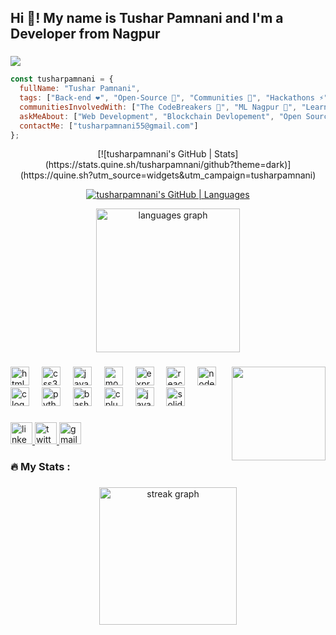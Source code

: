 <h2 align="left">Hi 👋! My name is Tushar Pamnani and I'm a Developer from Nagpur</h2>

###
<p align="left"> 
  <img src="https://profile-counter.glitch.me/tusharpamnani/count.svg" />
</p>

```JavaScript
const tusharpamnani = {
  fullName: "Tushar Pamnani",
  tags: ["Back-end ❤️", "Open-Source 🚀", "Communities 🙌", "Hackathons ⚡", "Competitive Programming 💡",  "Blockchain 🎯"],
  communitiesInvolvedWith: ["The CodeBreakers 💙", "ML Nagpur 💜", "Learner's Den 🧡", "Central DAO 💛"],
  askMeAbout: ["Web Development", "Blockchain Devlopement", "Open Source","Community Building"],
  contactMe: ["tusharpamnani55@gmail.com"]
};
```

<div align="center">  
  [![tusharpamnani's GitHub | Stats](https://stats.quine.sh/tusharpamnani/github?theme=dark)](https://quine.sh?utm_source=widgets&utm_campaign=tusharpamnani)
  
  [![tusharpamnani's GitHub | Languages](https://stats.quine.sh/tusharpamnani/languages-over-time?theme=dark)](https://quine.sh?utm_source=widgets&utm_campaign=tusharpamnani)

  <img src="https://github-readme-stats.vercel.app/api/top-langs?username=tusharpamnani&locale=en&hide_title=false&layout=compact&card_width=450&langs_count=5&theme=holi&hide_border=false" height="230" alt="languages graph" />
</div>

###

<img align="right" height="150" src="https://camo.githubusercontent.com/8bf6f6d78abc81fcf9c49f10649423e73ea44bc248e83aaae8759d401c829a84/68747470733a2f2f70687973696373677572756b756c2e66696c65732e776f726470726573732e636f6d2f323031392f30322f6368617261637465722d312e676966"  />

###

<div align="left">
  <img src="https://cdn.jsdelivr.net/gh/devicons/devicon/icons/html5/html5-original.svg" height="30" alt="html5 logo"  />
  <img width="12" />
  <img src="https://cdn.jsdelivr.net/gh/devicons/devicon/icons/css3/css3-original.svg" height="30" alt="css3 logo"  />
  <img width="12" />
  <img src="https://cdn.jsdelivr.net/gh/devicons/devicon/icons/javascript/javascript-original.svg" height="30" alt="javascript logo"  />
  <img width="12" />
  <img src="https://cdn.jsdelivr.net/gh/devicons/devicon/icons/mongodb/mongodb-original.svg" height="30" alt="mongodb logo"  />
  <img width="12" />
  <img src="https://skillicons.dev/icons?i=express" height="30" alt="express logo"  />
  <img width="12" />
  <img src="https://cdn.jsdelivr.net/gh/devicons/devicon/icons/react/react-original.svg" height="30" alt="react logo"  />
  <img width="12" />
  <img src="https://cdn.jsdelivr.net/gh/devicons/devicon/icons/nodejs/nodejs-original.svg" height="30" alt="nodejs logo"  />
  <img width="12" />
  <img src="https://cdn.jsdelivr.net/gh/devicons/devicon/icons/c/c-original.svg" height="30" alt="c logo"  />
  <img width="12" />
  <img src="https://cdn.jsdelivr.net/gh/devicons/devicon/icons/python/python-original.svg" height="30" alt="python logo"  />
  <img width="12" />
  <img src="https://skillicons.dev/icons?i=bash" height="30" alt="bash logo"  />
  <img width="12" />
  <img src="https://cdn.jsdelivr.net/gh/devicons/devicon/icons/cplusplus/cplusplus-original.svg" height="30" alt="cplusplus logo"  />
  <img width="12" />
  <img src="https://cdn.jsdelivr.net/gh/devicons/devicon/icons/java/java-original.svg" height="30" alt="java logo"  />
  <img width="12" />
  <img src="https://skillicons.dev/icons?i=solidity" height="30" alt="solidity logo"  />
</div>

###

<div align="left">
  <a href="https://linkedin.com/in/tushar-pamnani">
  <img src="https://img.shields.io/static/v1?message=LinkedIn&logo=linkedin&label=&color=0077B5&logoColor=white&labelColor=&style=for-the-badge" height="35" alt="linkedin logo"  />
  </a>
  <a href="https://twitter.com/Tushar_Pamnani_">
  <img src="https://img.shields.io/static/v1?message=Twitter&logo=twitter&label=&color=1DA1F2&logoColor=white&labelColor=&style=for-the-badge" height="35" alt="twitter logo"  />
  </a>
  <a href="mailto:tusharpamnani55@gmail.com">
  <img src="https://img.shields.io/static/v1?message=Gmail&logo=gmail&label=&color=D14836&logoColor=white&labelColor=&style=for-the-badge" height="35" alt="gmail logo"  />
  </a>
</div>


###

<h3 align="left">🔥   My Stats :</h3>

###

<div align="center">
  <img src="https://streak-stats.demolab.com?user=tusharpamnani&locale=en&mode=daily&theme=dark&hide_border=false&border_radius=5&order=3" height="220" alt="streak graph"  />
</div>

###
